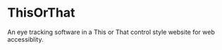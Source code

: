 # ThisOrThat
An eye tracking software in a This or That control style website for web accessiblity.
